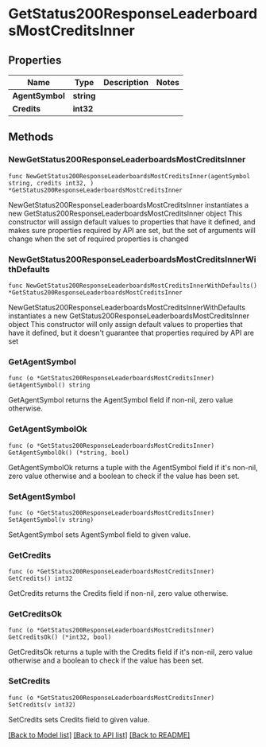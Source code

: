 # GetStatus200ResponseLeaderboardsMostCreditsInner

## Properties

Name | Type | Description | Notes
------------ | ------------- | ------------- | -------------
**AgentSymbol** | **string** |  | 
**Credits** | **int32** |  | 

## Methods

### NewGetStatus200ResponseLeaderboardsMostCreditsInner

`func NewGetStatus200ResponseLeaderboardsMostCreditsInner(agentSymbol string, credits int32, ) *GetStatus200ResponseLeaderboardsMostCreditsInner`

NewGetStatus200ResponseLeaderboardsMostCreditsInner instantiates a new GetStatus200ResponseLeaderboardsMostCreditsInner object
This constructor will assign default values to properties that have it defined,
and makes sure properties required by API are set, but the set of arguments
will change when the set of required properties is changed

### NewGetStatus200ResponseLeaderboardsMostCreditsInnerWithDefaults

`func NewGetStatus200ResponseLeaderboardsMostCreditsInnerWithDefaults() *GetStatus200ResponseLeaderboardsMostCreditsInner`

NewGetStatus200ResponseLeaderboardsMostCreditsInnerWithDefaults instantiates a new GetStatus200ResponseLeaderboardsMostCreditsInner object
This constructor will only assign default values to properties that have it defined,
but it doesn't guarantee that properties required by API are set

### GetAgentSymbol

`func (o *GetStatus200ResponseLeaderboardsMostCreditsInner) GetAgentSymbol() string`

GetAgentSymbol returns the AgentSymbol field if non-nil, zero value otherwise.

### GetAgentSymbolOk

`func (o *GetStatus200ResponseLeaderboardsMostCreditsInner) GetAgentSymbolOk() (*string, bool)`

GetAgentSymbolOk returns a tuple with the AgentSymbol field if it's non-nil, zero value otherwise
and a boolean to check if the value has been set.

### SetAgentSymbol

`func (o *GetStatus200ResponseLeaderboardsMostCreditsInner) SetAgentSymbol(v string)`

SetAgentSymbol sets AgentSymbol field to given value.


### GetCredits

`func (o *GetStatus200ResponseLeaderboardsMostCreditsInner) GetCredits() int32`

GetCredits returns the Credits field if non-nil, zero value otherwise.

### GetCreditsOk

`func (o *GetStatus200ResponseLeaderboardsMostCreditsInner) GetCreditsOk() (*int32, bool)`

GetCreditsOk returns a tuple with the Credits field if it's non-nil, zero value otherwise
and a boolean to check if the value has been set.

### SetCredits

`func (o *GetStatus200ResponseLeaderboardsMostCreditsInner) SetCredits(v int32)`

SetCredits sets Credits field to given value.



[[Back to Model list]](../README.md#documentation-for-models) [[Back to API list]](../README.md#documentation-for-api-endpoints) [[Back to README]](../README.md)


